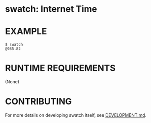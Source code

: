 # swatch: Internet Time

# EXAMPLE

```console
$ swatch
@985.82
```

# RUNTIME REQUIREMENTS

(None)

# CONTRIBUTING

For more details on developing swatch itself, see [DEVELOPMENT.md](DEVELOPMENT.md).
